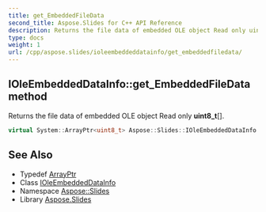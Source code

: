 ```yaml
---
title: get_EmbeddedFileData
second_title: Aspose.Slides for C++ API Reference
description: Returns the file data of embedded OLE object Read only uint8_t[].
type: docs
weight: 1
url: /cpp/aspose.slides/ioleembeddeddatainfo/get_embeddedfiledata/
---
```

## IOleEmbeddedDataInfo::get_EmbeddedFileData method


Returns the file data of embedded OLE object Read only **uint8_t**[].

```cpp
virtual System::ArrayPtr<uint8_t> Aspose::Slides::IOleEmbeddedDataInfo::get_EmbeddedFileData()=0
```

## See Also

* Typedef [ArrayPtr](../../../system/arrayptr/)
* Class [IOleEmbeddedDataInfo](../)
* Namespace [Aspose::Slides](../../)
* Library [Aspose.Slides](../../../)
